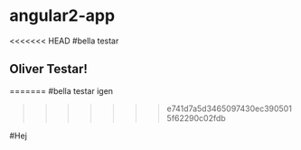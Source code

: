 # angular2-app

<<<<<<< HEAD
#bella testar

## Oliver Testar!
=======
#bella testar igen
>>>>>>> e741d7a5d3465097430ec3905015f62290c02fdb

#Hej